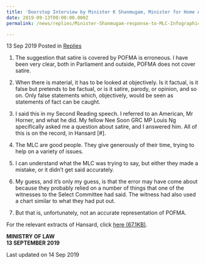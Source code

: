 ```yaml
---
title: 'Doorstop Interview by Minister K Shanmugam, Minister for Home Affairs and Law, on Media Literacy Council''s Infographic, and Satire and POFMA, 13 September 2019'
date: 2019-09-13T00:00:00.000Z
permalink: /news/replies/Minister-Shanmugam-response-to-MLC-Infographic-satire-and-POFMA

---
```



13 Sep 2019 Posted in [Replies](/news/replies)

1. The suggestion that satire is covered by POFMA is erroneous. I have been very clear, both in Parliament and outside, POFMA does not cover satire.
 
2. When there is material, it has to be looked at objectively. Is it factual, is it false but pretends to be factual, or is it satire, parody, or opinion, and so on. Only false statements which, objectively, would be seen as statements of fact can be caught.
 
3. I said this in my Second Reading speech. I referred to an American, Mr Horner, and what he did. My fellow Nee Soon GRC MP Louis Ng specifically asked me a question about satire, and I answered him. All of this is on the record, in Hansard [#].
 
4. The MLC are good people. They give generously of their time, trying to help on a variety of issues.
 
5. I can understand what the MLC was trying to say, but either they made a mistake, or it didn’t get said accurately.
 
6. My guess, and it’s only my guess, is that the error may have come about because they probably relied on a number of things that one of the witnesses to the Select Committee had said. The witness had also used a chart similar to what they had put out.
 
7. But that is, unfortunately, not an accurate representation of POFMA.

For the relevant extracts of Hansard, click [here (67.1KB)](/files/news/replies/2019/09/page1.pdf).

**MINISTRY OF LAW**  
**13 SEPTEMBER 2019** 

<p class="right-side-updated">Last updated on 14 Sep 2019</p> 

